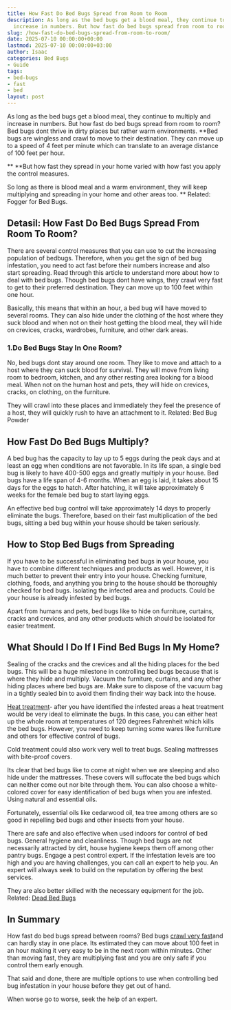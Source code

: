 ```yaml
---
title: How Fast Do Bed Bugs Spread from Room to Room
description: As long as the bed bugs get a blood meal, they continue to multiply and
  increase in numbers. But how fast do bed bugs spread from room to room?
slug: /how-fast-do-bed-bugs-spread-from-room-to-room/
date: 2025-07-10 00:00:00+00:00
lastmod: 2025-07-10 00:00:00+03:00
author: Isaac
categories: Bed Bugs
- Guide
tags:
- bed-bugs
- fast
- bed
layout: post
---
```

As long as the bed bugs get a blood meal, they continue to multiply and increase in numbers. But how fast do bed bugs spread from room to room? Bed bugs dont thrive in dirty places but rather warm environments. **Bed bugs are wingless and crawl to move to their destination. They can move up to a speed of 4 feet per minute which can translate to an average distance of 100 feet per hour.

** **But how fast they spread in your home varied with how fast you apply the control measures.

So long as there is blood meal and a warm environment, they will keep multiplying and spreading in your home and other areas too. ** Related: Fogger for Bed Bugs.

##  Detasil: How Fast Do Bed Bugs Spread From Room To Room?

There are several control measures that you can use to cut the increasing population of bedbugs. Therefore, when you get the sign of bed bug infestation, you need to act fast before their numbers increase and also start spreading. Read through this article to understand more about how to deal with bed bugs. Though bed bugs dont have wings, they crawl very fast to get to their preferred destination. They can move up to 100 feet within one hour.

Basically, this means that within an hour, a bed bug will have moved to several rooms. They can also hide under the clothing of the host where they suck blood and when not on their host getting the blood meal, they will hide on crevices, cracks, wardrobes, furniture, and other dark areas.

###  1.**Do Bed Bugs Stay In One Room?**

No, bed bugs dont stay around one room. They like to move and attach to a host where they can suck blood for survival. They will move from living room to bedroom, kitchen, and any other resting area looking for a blood meal. When not on the human host and pets, they will hide on crevices, cracks, on clothing, on the furniture.

They will crawl into these places and immediately they feel the presence of a host, they will quickly rush to have an attachment to it. Related: Bed Bug Powder

##  **How Fast Do Bed Bugs Multiply?**

A bed bug has the capacity to lay up to 5 eggs during the peak days and at least an egg when conditions are not favorable. In its life span, a single bed bug is likely to have 400-500 eggs and greatly multiply in your house. Bed bugs have a life span of 4-6 months. When an egg is laid, it takes about 15 days for the eggs to hatch. After hatching, it will take approximately 6 weeks for the female bed bug to start laying eggs.

An effective bed bug control will take approximately 14 days to properly eliminate the bugs. Therefore, based on their fast multiplication of the bed bugs, sitting a bed bug within your house should be taken seriously.

##  **How to Stop Bed Bugs from Spreading**

If you have to be successful in eliminating bed bugs in your house, you have to combine different techniques and products as well. However, it is much better to prevent their entry into your house. Checking furniture, clothing, foods, and anything you bring to the house should be thoroughly checked for bed bugs. Isolating the infected area and products. Could be your house is already infested by bed bugs.

Apart from humans and pets, bed bugs like to hide on furniture, curtains, cracks and crevices, and any other products which should be isolated for easier treatment.

##  **What Should I Do If I Find Bed Bugs In My Home?**

Sealing of the cracks and the crevices and all the hiding places for the bed bugs. This will be a huge milestone in controlling bed bugs because that is where they hide and multiply. Vacuum the furniture, curtains, and any other hiding places where bed bugs are. Make sure to dispose of the vacuum bag in a tightly sealed bin to avoid them finding their way back into the house.

[Heat treatment](https://pestpolicy.com/how-to-kill-bed-bug-eggs/)- after you have identified the infested areas a heat treatment would be very ideal to eliminate the bugs. In this case, you can either heat up the whole room at temperatures of 120 degrees Fahrenheit which kills the bed bugs. However, you need to keep turning some wares like furniture and others for effective control of bugs.

Cold treatment could also work very well to treat bugs. Sealing mattresses with bite-proof covers.

Its clear that bed bugs like to come at night when we are sleeping and also hide under the mattresses. These covers will suffocate the bed bugs which can neither come out nor bite through them. You can also choose a white-colored cover for easy identification of bed bugs when you are infested. Using natural and essential oils.

Fortunately, essential oils like cedarwood oil, tea tree among others are so good in repelling bed bugs and other insects from your house.

There are safe and also effective when used indoors for control of bed bugs. General hygiene and cleanliness. Though bed bugs are not necessarily attracted by dirt, house hygiene keeps them off among other pantry bugs. Engage a pest control expert. If the infestation levels are too high and you are having challenges, you can call an expert to help you. An expert will always seek to build on the reputation by offering the best services.

They are also better skilled with the necessary equipment for the job. Related: [Dead Bed Bugs](https://pestpolicy.com/dead-bed-bugs/)

##  In Summary

How fast do bed bugs spread between rooms? Bed bugs [crawl very fast](https://pestpolicy.com/do-bed-bugs-jump/)and can hardly stay in one place. Its estimated they can move about 100 feet in an hour making it very easy to be in the next room within minutes. Other than moving fast, they are multiplying fast and you are only safe if you control them early enough.

That said and done, there are multiple options to use when controlling bed bug infestation in your house before they get out of hand.

When worse go to worse, seek the help of an expert.